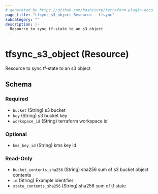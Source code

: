 ```yaml
---
# generated by https://github.com/hashicorp/terraform-plugin-docs
page_title: "tfsync_s3_object Resource - tfsync"
subcategory: ""
description: |-
  Resource to sync tf-state to an s3 object
---
```


# tfsync_s3_object (Resource)

Resource to sync tf-state to an s3 object



<!-- schema generated by tfplugindocs -->
## Schema

### Required

- `bucket` (String) s3 bucket
- `key` (String) s3 bucket key
- `workspace_id` (String) terraform workspace id

### Optional

- `kms_key_id` (String) kms key id

### Read-Only

- `bucket_contents_sha256` (String) sha256 sum of s3 bucket object contents
- `id` (String) Example identifier
- `state_contents_sha256` (String) sha256 sum of tf state
